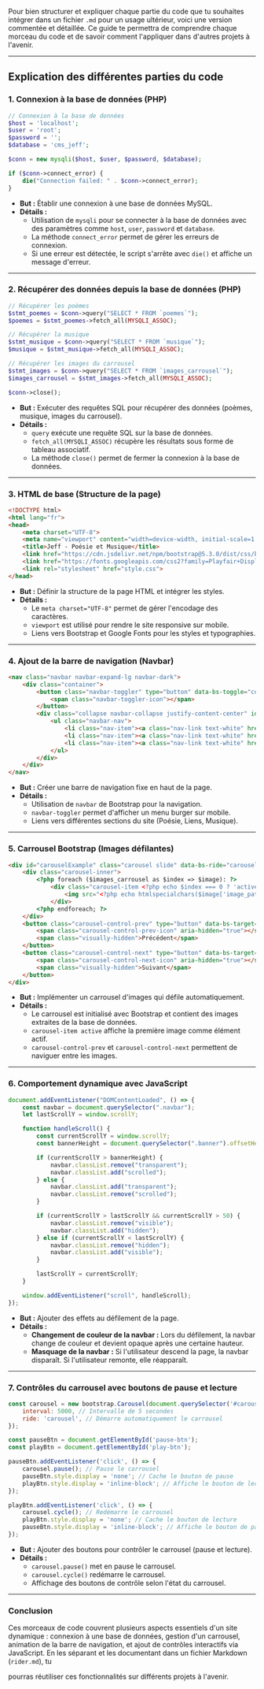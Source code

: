 Pour bien structurer et expliquer chaque partie du code que tu souhaites intégrer dans un fichier `.md` pour un usage ultérieur, voici une version commentée et détaillée. Ce guide te permettra de comprendre chaque morceau du code et de savoir comment l'appliquer dans d'autres projets à l'avenir.

---

## Explication des différentes parties du code

### 1. **Connexion à la base de données (PHP)**
```php
// Connexion à la base de données
$host = 'localhost'; 
$user = 'root'; 
$password = ''; 
$database = 'cms_jeff'; 

$conn = new mysqli($host, $user, $password, $database);

if ($conn->connect_error) {
    die("Connection failed: " . $conn->connect_error);
}
```
- **But :** Établir une connexion à une base de données MySQL.
- **Détails :**
  - Utilisation de `mysqli` pour se connecter à la base de données avec des paramètres comme `host`, `user`, `password` et `database`.
  - La méthode `connect_error` permet de gérer les erreurs de connexion.
  - Si une erreur est détectée, le script s'arrête avec `die()` et affiche un message d'erreur.

---

### 2. **Récupérer des données depuis la base de données (PHP)**
```php
// Récupérer les poèmes
$stmt_poemes = $conn->query("SELECT * FROM `poemes`");
$poemes = $stmt_poemes->fetch_all(MYSQLI_ASSOC);

// Récupérer la musique
$stmt_musique = $conn->query("SELECT * FROM `musique`");
$musique = $stmt_musique->fetch_all(MYSQLI_ASSOC);

// Récupérer les images du carrousel
$stmt_images = $conn->query("SELECT * FROM `images_carrousel`");
$images_carrousel = $stmt_images->fetch_all(MYSQLI_ASSOC);

$conn->close();
```
- **But :** Exécuter des requêtes SQL pour récupérer des données (poèmes, musique, images du carrousel).
- **Détails :**
  - `query` exécute une requête SQL sur la base de données.
  - `fetch_all(MYSQLI_ASSOC)` récupère les résultats sous forme de tableau associatif.
  - La méthode `close()` permet de fermer la connexion à la base de données.

---

### 3. **HTML de base (Structure de la page)**
```html
<!DOCTYPE html>
<html lang="fr">
<head>
    <meta charset="UTF-8">
    <meta name="viewport" content="width=device-width, initial-scale=1.0">
    <title>Jeff - Poésie et Musique</title>
    <link href="https://cdn.jsdelivr.net/npm/bootstrap@5.3.0/dist/css/bootstrap.min.css" rel="stylesheet">
    <link href="https://fonts.googleapis.com/css2?family=Playfair+Display:wght@400;700&family=Roboto:wght@300;400;500&display=swap" rel="stylesheet">
    <link rel="stylesheet" href="style.css">
</head>
```
- **But :** Définir la structure de la page HTML et intégrer les styles.
- **Détails :**
  - Le `meta charset="UTF-8"` permet de gérer l'encodage des caractères.
  - `viewport` est utilisé pour rendre le site responsive sur mobile.
  - Liens vers Bootstrap et Google Fonts pour les styles et typographies.

---

### 4. **Ajout de la barre de navigation (Navbar)**
```html
<nav class="navbar navbar-expand-lg navbar-dark">
    <div class="container">
        <button class="navbar-toggler" type="button" data-bs-toggle="collapse" data-bs-target="#navbarNav">
            <span class="navbar-toggler-icon"></span>
        </button>
        <div class="collapse navbar-collapse justify-content-center" id="navbarNav">
            <ul class="navbar-nav">
                <li class="nav-item"><a class="nav-link text-white" href="poesie.php">Poésie</a></li>
                <li class="nav-item"><a class="nav-link text-white" href="liens.php">Liens</a></li>
                <li class="nav-item"><a class="nav-link text-white" href="musique.php">Musique</a></li>
            </ul>
        </div>
    </div>
</nav>
```
- **But :** Créer une barre de navigation fixe en haut de la page.
- **Détails :**
  - Utilisation de `navbar` de Bootstrap pour la navigation.
  - `navbar-toggler` permet d'afficher un menu burger sur mobile.
  - Liens vers différentes sections du site (Poésie, Liens, Musique).

---

### 5. **Carrousel Bootstrap (Images défilantes)**
```html
<div id="carouselExample" class="carousel slide" data-bs-ride="carousel">
    <div class="carousel-inner">
        <?php foreach ($images_carrousel as $index => $image): ?>
            <div class="carousel-item <?php echo $index === 0 ? 'active' : ''; ?>">
                <img src="<?php echo htmlspecialchars($image['image_path']); ?>" class="d-block w-100" alt="Image du carrousel">
            </div>
        <?php endforeach; ?>
    </div>
    <button class="carousel-control-prev" type="button" data-bs-target="#carouselExample" data-bs-slide="prev">
        <span class="carousel-control-prev-icon" aria-hidden="true"></span>
        <span class="visually-hidden">Précédent</span>
    </button>
    <button class="carousel-control-next" type="button" data-bs-target="#carouselExample" data-bs-slide="next">
        <span class="carousel-control-next-icon" aria-hidden="true"></span>
        <span class="visually-hidden">Suivant</span>
    </button>
</div>
```
- **But :** Implémenter un carrousel d'images qui défile automatiquement.
- **Détails :**
  - Le carrousel est initialisé avec Bootstrap et contient des images extraites de la base de données.
  - `carousel-item active` affiche la première image comme élément actif.
  - `carousel-control-prev` et `carousel-control-next` permettent de naviguer entre les images.

---

### 6. **Comportement dynamique avec JavaScript**
```javascript
document.addEventListener("DOMContentLoaded", () => {
    const navbar = document.querySelector(".navbar");
    let lastScrollY = window.scrollY;

    function handleScroll() {
        const currentScrollY = window.scrollY;
        const bannerHeight = document.querySelector(".banner").offsetHeight;

        if (currentScrollY > bannerHeight) {
            navbar.classList.remove("transparent");
            navbar.classList.add("scrolled");
        } else {
            navbar.classList.add("transparent");
            navbar.classList.remove("scrolled");
        }

        if (currentScrollY > lastScrollY && currentScrollY > 50) {
            navbar.classList.remove("visible");
            navbar.classList.add("hidden");
        } else if (currentScrollY < lastScrollY) {
            navbar.classList.remove("hidden");
            navbar.classList.add("visible");
        }

        lastScrollY = currentScrollY;
    }

    window.addEventListener("scroll", handleScroll);
});
```
- **But :** Ajouter des effets au défilement de la page.
- **Détails :**
  - **Changement de couleur de la navbar :** Lors du défilement, la navbar change de couleur et devient opaque après une certaine hauteur.
  - **Masquage de la navbar :** Si l'utilisateur descend la page, la navbar disparaît. Si l'utilisateur remonte, elle réapparaît.

---

### 7. **Contrôles du carrousel avec boutons de pause et lecture**
```javascript
const carousel = new bootstrap.Carousel(document.querySelector('#carouselExample'), {
    interval: 5000, // Intervalle de 5 secondes
    ride: 'carousel', // Démarre automatiquement le carrousel
});

const pauseBtn = document.getElementById('pause-btn');
const playBtn = document.getElementById('play-btn');

pauseBtn.addEventListener('click', () => {
    carousel.pause(); // Pause le carrousel
    pauseBtn.style.display = 'none'; // Cache le bouton de pause
    playBtn.style.display = 'inline-block'; // Affiche le bouton de lecture
});

playBtn.addEventListener('click', () => {
    carousel.cycle(); // Redémarre le carrousel
    playBtn.style.display = 'none'; // Cache le bouton de lecture
    pauseBtn.style.display = 'inline-block'; // Affiche le bouton de pause
});
```
- **But :** Ajouter des boutons pour contrôler le carrousel (pause et lecture).
- **Détails :**
  - `carousel.pause()` met en pause le carrousel.
  - `carousel.cycle()` redémarre le carrousel.
  - Affichage des boutons de contrôle selon l'état du carrousel.

---

### Conclusion

Ces morceaux de code couvrent plusieurs aspects essentiels d'un site dynamique : connexion à une base de données, gestion d'un carrousel, animation de la barre de navigation, et ajout de contrôles interactifs via JavaScript. En les séparant et les documentant dans un fichier Markdown (`rider.md`), tu

 pourras réutiliser ces fonctionnalités sur différents projets à l'avenir.